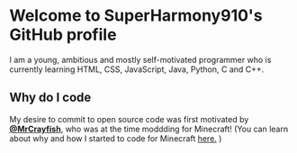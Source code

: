 # Welcome to SuperHarmony910's GitHub profile

I am a young, ambitious and mostly self-motivated programmer who is currently learning HTML, CSS, JavaScript, Java, Python, C and C++.

## Why do I code  

My desire to commit to open source code was first motivated by <strong>[@MrCrayfish](https://github.com/MrCrayfish)</strong>, who was at the time moddding for Minecraft!
(You can learn about why and how I started to code for Minecraft [here.](https://superharmony910.github.io/modification-builder) )

<link rel="icon" type="image/png" href="https://avatars0.githubusercontent.com/u/57850338?s=400&u=6867f50494df1953bab9bf9c8df730bc8cb0fc13&v=4">
